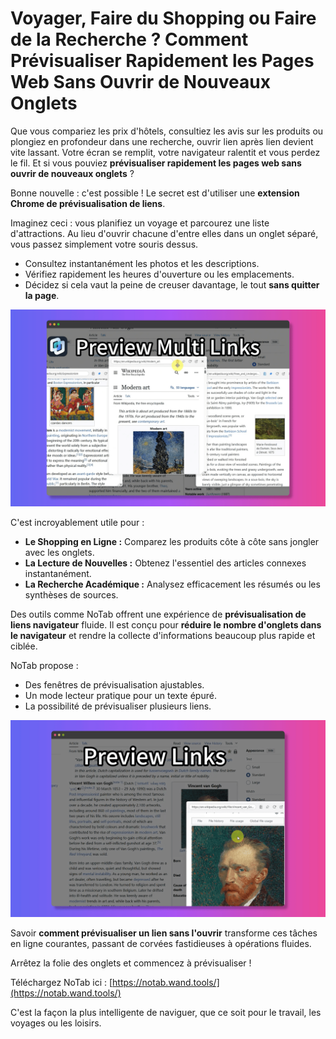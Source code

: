 # Voyager, Faire du Shopping ou Faire de la Recherche ? Comment Prévisualiser Rapidement les Pages Web Sans Ouvrir de Nouveaux Onglets

Que vous compariez les prix d'hôtels, consultiez les avis sur les produits ou plongiez en profondeur dans une recherche, ouvrir lien après lien devient vite lassant. Votre écran se remplit, votre navigateur ralentit et vous perdez le fil. Et si vous pouviez **prévisualiser rapidement les pages web sans ouvrir de nouveaux onglets** ?

Bonne nouvelle : c'est possible ! Le secret est d'utiliser une **extension Chrome de prévisualisation de liens**.

Imaginez ceci : vous planifiez un voyage et parcourez une liste d'attractions. Au lieu d'ouvrir chacune d'entre elles dans un onglet séparé, vous passez simplement votre souris dessus.
*   Consultez instantanément les photos et les descriptions.
*   Vérifiez rapidement les heures d'ouverture ou les emplacements.
*   Décidez si cela vaut la peine de creuser davantage, le tout **sans quitter la page**.

![Prévisualisation de liens de voyage](../images/notab1.png)

C'est incroyablement utile pour :
*   **Le Shopping en Ligne :** Comparez les produits côte à côte sans jongler avec les onglets.
*   **La Lecture de Nouvelles :** Obtenez l'essentiel des articles connexes instantanément.
*   **La Recherche Académique :** Analysez efficacement les résumés ou les synthèses de sources.

Des outils comme NoTab offrent une expérience de **prévisualisation de liens navigateur** fluide. Il est conçu pour **réduire le nombre d'onglets dans le navigateur** et rendre la collecte d'informations beaucoup plus rapide et ciblée.

NoTab propose :
*   Des fenêtres de prévisualisation ajustables.
*   Un mode lecteur pratique pour un texte épuré.
*   La possibilité de prévisualiser plusieurs liens.

![Options de fenêtre de prévisualisation NoTab](../images/notab2.png)

Savoir **comment prévisualiser un lien sans l'ouvrir** transforme ces tâches en ligne courantes, passant de corvées fastidieuses à opérations fluides.

Arrêtez la folie des onglets et commencez à prévisualiser !

Téléchargez NoTab ici : [https://notab.wand.tools/](https://notab.wand.tools/)

C'est la façon la plus intelligente de naviguer, que ce soit pour le travail, les voyages ou les loisirs.
